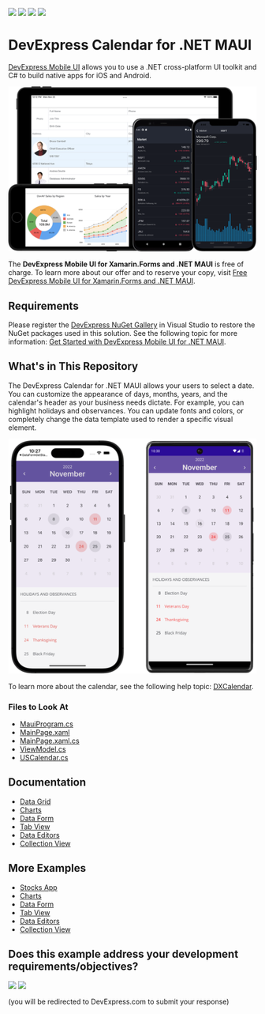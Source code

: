<!-- default badges list -->
![](https://img.shields.io/endpoint?url=https://codecentral.devexpress.com/api/v1/VersionRange/491015144/24.1.3%2B)
[![](https://img.shields.io/badge/Open_in_DevExpress_Support_Center-FF7200?style=flat-square&logo=DevExpress&logoColor=white)](https://supportcenter.devexpress.com/ticket/details/T1088043)
[![](https://img.shields.io/badge/📖_How_to_use_DevExpress_Examples-e9f6fc?style=flat-square)](https://docs.devexpress.com/GeneralInformation/403183)
[![](https://img.shields.io/badge/💬_Leave_Feedback-feecdd?style=flat-square)](#does-this-example-address-your-development-requirementsobjectives)
<!-- default badges end -->
# DevExpress Calendar for .NET MAUI

[DevExpress Mobile UI](https://www.devexpress.com/maui/) allows you to use a .NET cross-platform UI toolkit and C# to build native apps for iOS and Android.

![DevExpress Mobile UI for .NET MAUI](./img/maui.png)

The **DevExpress Mobile UI for Xamarin.Forms and .NET MAUI** is free of charge. To learn more about our offer and to reserve your copy, visit [Free DevExpress Mobile UI for Xamarin.Forms and .NET MAUI](https://www.devexpress.com/xamarin-free).

## Requirements

Please register the [DevExpress NuGet Gallery](https://nuget.devexpress.com) in Visual Studio to restore the NuGet packages used in this solution. See the following topic for more information: [Get Started with DevExpress Mobile UI for .NET MAUI](https://docs.devexpress.com/MAUI/403249/get-started).

## What's in This Repository

The DevExpress Calendar for .NET MAUI allows your users to select a date. You can customize the appearance of days, months, years, and the calendar's header as your business needs dictate. For example, you can highlight holidays and observances. You can update fonts and colors, or completely change the data template used to render a specific visual element.

![DevExpress Calendar for .NET MAUI](./img/dx-calendar-example.png)

To learn more about the calendar, see the following help topic: [DXCalendar](http://docs.devexpress.com/MAUI/DevExpress.Maui.Editors.DXCalendar).

### Files to Look At

<!-- default file list -->
* [MauiProgram.cs](./CS/MauiProgram.cs)
* [MainPage.xaml](./CS/MainPage.xaml)
* [MainPage.xaml.cs](./CS/MainPage.xaml.cs)
* [ViewModel.cs](./CS/ViewModel.cs)
* [USCalendar.cs](./CS/USCalendar.cs)
<!-- default file list end -->

## Documentation

- [Data Grid](https://docs.devexpress.com/MAUI/403255/data-grid/data-grid)
- [Charts](https://docs.devexpress.com/MAUI/403300/charts/charts)
- [Data Form](https://docs.devexpress.com/MAUI/403640/data-form)
- [Tab View](https://docs.devexpress.com/MAUI/403297/navigation/index)
- [Data Editors](https://docs.devexpress.com/MAUI/403427/editors/index)
- [Collection View](https://docs.devexpress.com/MAUI/403324/collection-view/index)

## More Examples

* [Stocks App](https://github.com/DevExpress-Examples/maui-stocks-mini)
* [Charts](https://github.com/DevExpress-Examples/maui-charts)
* [Data Form](https://github.com/DevExpress-Examples/maui-data-form-get-started)
* [Tab View](https://github.com/DevExpress-Examples/maui-tab-view-get-started)
* [Data Editors](https://github.com/DevExpress-Examples/maui-editors-get-started)
* [Collection View](https://github.com/DevExpress-Examples/maui-collection-view-get-started)
<!-- feedback -->
## Does this example address your development requirements/objectives?

[<img src="https://www.devexpress.com/support/examples/i/yes-button.svg"/>](https://www.devexpress.com/support/examples/survey.xml?utm_source=github&utm_campaign=maui-calendar-get-started&~~~was_helpful=yes) [<img src="https://www.devexpress.com/support/examples/i/no-button.svg"/>](https://www.devexpress.com/support/examples/survey.xml?utm_source=github&utm_campaign=maui-calendar-get-started&~~~was_helpful=no)

(you will be redirected to DevExpress.com to submit your response)
<!-- feedback end -->
